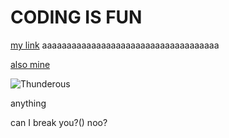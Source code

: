 # CODING IS FUN

[my link](https://www.homedepot.com/)
aaaaaaaaaaaaaaaaaaaaaaaaaaaaaaaaaaaa

[also mine](https://theforum.ticketsoffice.org/)

![Thunderous](https://th.bing.com/th/id/OIP.uyaBR1YDbt7UkqVEz1ackwHaE8?pid=ImgDet&rs=1)

anything

can I break you?()
noo?